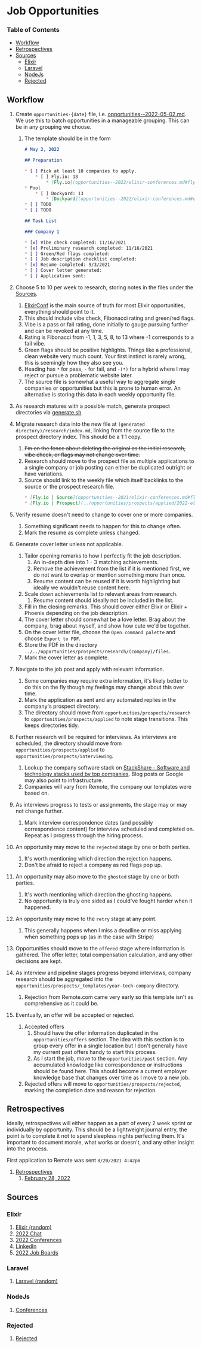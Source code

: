 # Job Opportunities

### Table of Contents

* [Workflow](#workflow)
* [Retrospectives](#retrospectives)
* [Sources](#sources)
  * [Elixir](#elixir)
  * [Laravel](#laravel)
  * [NodeJs](#nodejs)
  * [Rejected](#rejected)

## Workflow

1. Create `opportunities-{date}` file, i.e. [opportunities--2022-05-02.md](opportunities--2022-05-02.md). We use this to batch opportunities in a manageable grouping. This can be in any grouping we choose.
    1. The template should be in the form

        ```markdown
        # May 2, 2022
        
        ## Preparation
        
        * [ ] Pick at least 10 companies to apply.
            * [ ] Fly.io: 13
                * [Fly.io](opportunities--2022/elixir-conferences.md#fly.io)
        * Pool
            * [ ] Dockyard: 13
                * [Dockyard](opportunities--2022/elixir-conferences.md#dockyard)
        * [ ] TODO
        * [ ] TODO

        ## Task List
        
        ### Company 1
        
        * [x] Vibe check completed: 11/16/2021
        * [x] Preliminary research completed: 11/16/2021
        * [ ] Green/Red flags completed: 
        * [ ] Job description checklist completed: 
        * [x] Resume completed: 9/3/2021
        * [ ] Cover letter generated: 
        * [ ] Application sent: 
        
        ```

2. Choose 5 to 10 per week to research, storing notes in the files under the [Sources](#sources).
	1. [ElixirConf](elixir-conferences--2022.md) is the main source of truth for most Elixir opportunities, everything should point to it.
	2. This should include vibe check, Fibonacci rating and green/red flags.
	3. Vibe is a pass or fail rating, done initially to gauge pursuing further and can be revoked at any time.
	4. Rating is Fibonacci from -1, 1, 3, 5, 8, to 13 where -1 corresponds to a fail vibe.
	5. Green flags should be positive highlights. Things like a professional, clean website very much count. Your first instinct is rarely wrong, this is seemingly how they also see you.
	6. Heading has `*` for pass, `-` for fail, and `-(*)` for a hybrid where I may reject or pursue a problematic website later.
	7. The source file is somewhat a useful way to aggregate single companies or opportunities but this is prone to human error. An alternative is storing this data in each weekly opportunity file.
3. As research matures with a possible match, generate prospect directories via [generate.sh](../../opportunities/prospects/_templates/generate.sh)
4. Migrate research data into the new file at `(generated directory)/research/index.md`, linking from the source file to the prospect directory index. This should be a 1:1 copy.
	1. ~~I'm on the fence about deleting the original as the initial research, vibe check, or flags may not change over time.~~
	2. Research should move to the prospect file as multiple applications to a single company or job posting can either be duplicated outright or have variations.
	3. Source should link to the weekly file which itself backlinks to the source or the prospect research file.
        ```markdown
        * [Fly.io | Source](opportunities--2021/elixir-conferences.md#fly.io)
        * [Fly.io | Prospect](../opportunities/prospects/applied/2022-elixir-fly-io/research/index.md)
        ```
5. Verify resume doesn't need to change to cover one or more companies. 
    1. Something significant needs to happen for this to change often.
    2. Mark the resume as complete unless changed.
6. Generate cover letter unless not applicable.
    1. Tailor opening remarks to how I perfectly fit the job description.
        1. An in-depth dive into 1 - 3 matching achievements.
        2. Remove the achievement from the list if it is mentioned first, we do not want to overlap or mention something more than once.
        3. Resume content can be reused if it is worth highlighting but ideally we wouldn't reuse content here.
    2. Scale down achievements list to relevant areas from research. 
        1. Resume content should ideally not be included in the list.
    3. Fill in the closing remarks. This should cover either Elixir or Elixir + Phoenix depending on the job description.
    4. The cover letter should somewhat be a love letter. Brag about the company, brag about myself, and show how cute we'd be together.
    5. On the cover letter file, choose the `Open command palette` and choose `Export to PDF`.
    6. Store the PDF in the directory `../../opportunities/prospects/research/(company)/files`.
    7. Mark the cover letter as complete.
7. Navigate to the job post and apply with relevant information.
    1. Some companies may require extra information, it's likely better to do this on the fly though my feelings may change about this over time.
    2. Mark the application as sent and any automated replies in the company's prospect directory.
    3. The directory should move from `opportunities/prospects/research` to `opportunities/prospects/applied` to note stage transitions. This keeps directories tidy.
8. Further research will be required for interviews. As interviews are scheduled, the directory should move from `opportunities/prospects/applied` to `opportunities/prospects/interviewing`.
	1. Lookup the company software stack on [StackShare - Software and technology stacks used by top companies](https://stackshare.io/). Blog posts or Google may also point to infrastructure.
	2. Companies will vary from Remote, the company our templates were based on.
9. As interviews progress to tests or assignments, the stage may or may not change further.
	1. Mark interview correspondence dates (and possibly correspondence content) for interview scheduled and completed on. Repeat as I progress through the hiring process.
10. An opportunity may move to the `rejected` stage by one or both parties. 
	1. It's worth mentioning which direction the rejection happens.
	2. Don't be afraid to reject a company as red flags pop up.
11. An opportunity may also move to the `ghosted` stage by one or both parties.
    1. It's worth mentioning which direction the ghosting happens.
    2. No opportunity is truly one sided as I could've fought harder when it happened.
12. An opportunity may move to the `retry` stage at any point.
    1. This generally happens when I miss a deadline or miss applying when something pops up (as in the case with Stripe)
13. Opportunities should move to the `offered` stage where information is gathered. The offer letter, total compensation calculation, and any other decisions are kept.
14. As interview and pipeline stages progress beyond interviews, company research should be aggregated into the `opportunities/prospects/_templates/year-tech-company` directory.
	1. Rejection from Remote.com came very early so this template isn't as comprehensive as it could be.
15. Eventually, an offer will be accepted or rejected.
	1. Accepted offers
		1. Should have the offer information duplicated in the `opportunities/offers` section. The idea with this section is to group every offer in a single location but I don't generally have my current past offers handy to start this process.
		2. As I start the job, move to the `opportunities/past` section. Any accumulated knowledge like correspondence or instructions should be found here. This should become a current employer knowledge base that changes over time as I move to a new job.
	2. Rejected offers will move to `opportunities/prospects/rejected`, marking the completion date and reason for rejection.

## Retrospectives

Ideally, retrospectives will either happen as a part of every 2 week sprint or individually by opportunity. This should be a lightweight journal entry, the point is to complete it not to spend sleepless nights perfecting them. It's important to document morale, what works or doesn't, and any other insight into the process.

First application to Remote was sent `8/20/2021 4:42pm`

1. [Retrospectives](retrospectives/index.md)
    1. [February 28, 2022](./retrospectives/2022-02-28.md)

## Sources

### Elixir

1. [Elixir (random)](elixir.md)
2. [2022 Chat](elixir-chat--2022.md)
3. [2022 Conferences](elixir-conferences--2022.md)
4. [LinkedIn](elixir-linkedin.md)
5. [2022 Job Boards](elixir-job_boards--2022.md)

### Laravel

1. [Laravel (random)](laravel.md)

### NodeJs

1. [Conferences](node-conferences.md)

### Rejected

1. [Rejected](rejected.md)
